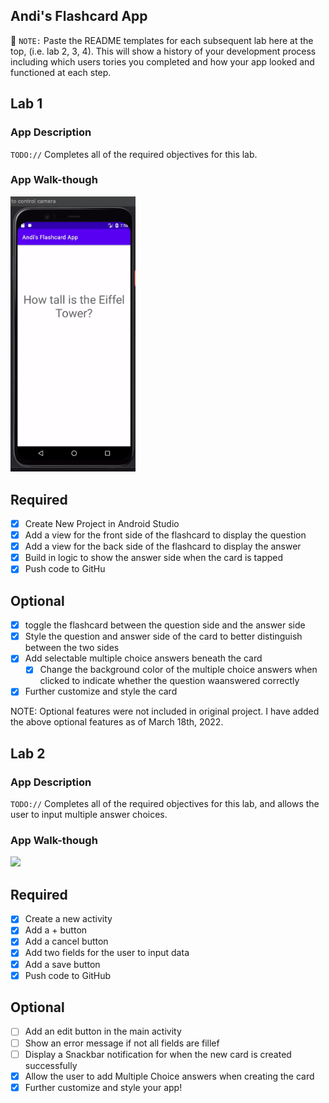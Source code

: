 ## Andi's Flashcard App

📝 `NOTE:` Paste the README templates for each subsequent lab here at the top, (i.e. lab 2, 3, 4). This will show a history of your development process including which users tories you completed and how your app looked and functioned at each step.

## Lab 1

### App Description
`TODO://` Completes all of the required objectives for this lab.

### App Walk-though

<img src="https://github.com/AKolari/AndisFlashcardApp/raw/master/ezgif.com-gif-maker.gif" width=200><br>


## Required
- [x] Create New Project in Android Studio
- [x] Add a view for the front side of the flashcard to display the question
- [x] Add a view for the back side of the flashcard to display the answer
- [x] Build in logic to show the answer side when the card is tapped
- [x] Push code to GitHu
## Optional
- [x] toggle the flashcard between the question side and the answer side
- [x] Style the question and answer side of the card to better distinguish between the two sides
- [x] Add selectable multiple choice answers beneath the card
   - [x] Change the background color of the multiple choice answers when clicked to indicate whether the question waanswered correctly
- [x] Further customize and style the card

NOTE: Optional features were not included in original project. I have added the above optional features as of March 18th, 2022.


## Lab 2

### App Description
`TODO://` Completes all of the required objectives for this lab, and allows the user to input multiple answer choices.

### App Walk-though

<img src="https://github.com/AKolari/AndisFlashcardApp/blob/master/ezgif.com-gif-maker%20(1).gif" width=200><br>


## Required
- [x] Create a new activity 
- [x] Add a + button
- [x] Add a cancel button
- [x] Add two fields for the user to input data
- [x] Add a save button
- [x] Push code to GitHub
## Optional
- [ ] Add an edit button in the main activity 
- [ ] Show an error message if not all fields are fillef
- [ ] Display a Snackbar notification for when the new card is created successfully
- [x] Allow the user to add Multiple Choice answers when creating the card
- [x] Further customize and style your app!
